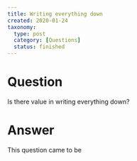 ```yaml
---
title: Writing everything down
created: 2020-01-24
taxonomy:
  type: post
  category: [Questions]
  status: finished
---
```


# Question
Is there value in writing everything down?

# Answer
This question came to be
